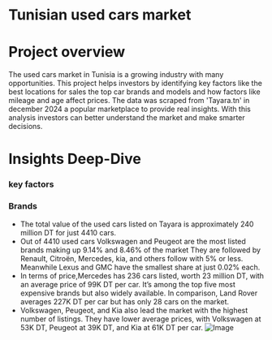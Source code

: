 # Tunisian used cars market

# Project overview
The used cars market in Tunisia is a growing industry with many opportunities. This project helps investors by identifying key factors like the best locations for sales the top car brands and models and how factors like mileage and age affect prices. The data was scraped from 'Tayara.tn' in december 2024 a popular marketplace to provide real insights. With this analysis investors can better understand the market and make smarter decisions.

# Insights Deep-Dive

### key factors

### Brands
- The total value of the used cars listed on Tayara is approximately 240 million DT for just 4410 cars.
- Out of 4410 used cars Volkswagen and Peugeot are the most listed brands making up 9.14% and 8.46% of the market They are followed by Renault, Citroën, Mercedes, kia, and others follow with 5% or less. Meanwhile Lexus and GMC have the smallest share at just 0.02% each.
- In terms of price,Mercedes has 236 cars listed, worth 23 million DT, with an average price of 99K DT per car. It’s among the top five most expensive brands but also widely available. In comparison, Land Rover averages 227K DT per car but has only 28 cars on the market.
- Volkswagen, Peugeot, and Kia also lead the market with the highest number of listings. They have lower average prices, with Volkswagen at 53K DT, Peugeot at 39K DT, and Kia at 61K DT per car.
![Image](https://github.com/user-attachments/assets/9ffe78b2-4813-44e3-8cc8-13223a9ed997)

